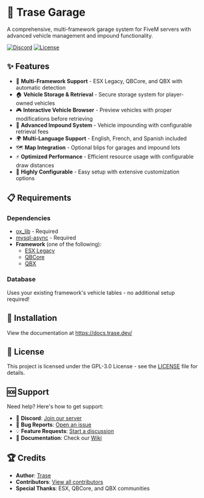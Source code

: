 # 🚗 Trase Garage

A comprehensive, multi-framework garage system for FiveM servers with advanced vehicle management and impound functionality.

[![Discord](https://img.shields.io/discord/815864090168786944?color=7289da&label=Discord&logo=discord&logoColor=white)](https://discord.gg/trase)
[![License](https://img.shields.io/badge/License-GPL--3.0%20%2B%20No%20Sale-blue.svg)](LICENSE)

## ✨ Features

- 🔧 **Multi-Framework Support** - ESX Legacy, QBCore, and QBX with automatic detection
- 🏠 **Vehicle Storage & Retrieval** - Secure storage system for player-owned vehicles
- 🎮 **Interactive Vehicle Browser** - Preview vehicles with proper modifications before retrieving
- 🚨 **Advanced Impound System** - Vehicle impounding with configurable retrieval fees
- 🌍 **Multi-Language Support** - English, French, and Spanish included
- 🗺️ **Map Integration** - Optional blips for garages and impound lots
- ⚡ **Optimized Performance** - Efficient resource usage with configurable draw distances
- 🎨 **Highly Configurable** - Easy setup with extensive customization options

## 📋 Requirements

### Dependencies
- [ox_lib](https://github.com/overextended/ox_lib) - Required
- [mysql-async](https://github.com/brouznouf/fivem-mysql-async) - Required
- **Framework** (one of the following):
  - [ESX Legacy](https://github.com/esx-framework/esx-legacy)
  - [QBCore](https://github.com/qbcore-framework/qb-core)
  - [QBX](https://github.com/Qbox-project/qbx_core)

### Database
Uses your existing framework's vehicle tables - no additional setup required!

## 🚀 Installation
View the documentation at https://docs.trase.dev/

## 📄 License

This project is licensed under the GPL-3.0 License - see the [LICENSE](LICENSE) file for details.

## 🆘 Support

Need help? Here's how to get support:

- 💬 **Discord**: [Join our server](https://discord.gg/trase)
- 🐛 **Bug Reports**: [Open an issue](https://github.com/ImTrase/trase_garage/issues)
- 💡 **Feature Requests**: [Start a discussion](https://github.com/ImTrase/trase_garage/discussions)
- 📖 **Documentation**: Check our [Wiki](https://docs.trase.dev/)

## 🏆 Credits

- **Author**: [Trase](https://github.com/ImTrase)
- **Contributors**: [View all contributors](https://github.com/ImTrase/trase_garage/contributors)
- **Special Thanks**: ESX, QBCore, and QBX communities
